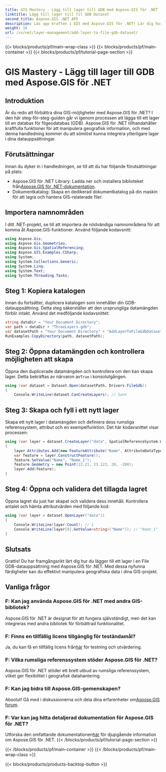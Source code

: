 ```yaml
---
title: GIS Mastery - Lägg till lager till GDB med Aspose.GIS för .NET
linktitle: Lägg till lager till fil GDB Dataset
second_title: Aspose.GIS .NET API
description: Lås upp kraften i GIS med Aspose.GIS för .NET! Lär dig hur du lägger till lager i File GDB-datauppsättningar i denna steg-för-steg-handledning. #geografisk data #Aspose #GIS
weight: 16
url: /sv/net/layer-management/add-layer-to-file-gdb-dataset/
---
```


{{< blocks/products/pf/main-wrap-class >}}
{{< blocks/products/pf/main-container >}}
{{< blocks/products/pf/tutorial-page-section >}}

# GIS Mastery - Lägg till lager till GDB med Aspose.GIS för .NET

## Introduktion
Är du redo att förbättra dina GIS-möjligheter med Aspose.GIS för .NET? I den här steg-för-steg-guiden går vi igenom processen att lägga till ett lager till en databas för filgeodatabas (GDB). Aspose.GIS för .NET tillhandahåller kraftfulla funktioner för att manipulera geografisk information, och med denna handledning kommer du att sömlöst kunna integrera ytterligare lager i dina datauppsättningar.
## Förutsättningar
Innan du dyker in i handledningen, se till att du har följande förutsättningar på plats:
-  Aspose.GIS för .NET Library: Ladda ner och installera biblioteket från[Aspose.GIS för .NET-dokumentation](https://reference.aspose.com/gis/net/).
- Dokumentkatalog: Skapa en dedikerad dokumentkatalog på din maskin för att lagra och hantera GIS-relaterade filer.
## Importera namnområden
I ditt .NET-projekt, se till att importera de nödvändiga namnområdena för att komma åt Aspose.GIS-funktioner. Använd följande kodavsnitt:
```csharp
using Aspose.Gis;
using Aspose.Gis.Geometries;
using Aspose.Gis.SpatialReferencing;
using Aspose.GIS.Examples.CSharp;
using System;
using System.Collections.Generic;
using System.Linq;
using System.Text;
using System.Threading.Tasks;
```
## Steg 1: Kopiera katalogen
Innan du fortsätter, duplicera katalogen som innehåller din GDB-datauppsättning. Detta steg säkerställer att den ursprungliga datamängden förblir intakt. Använd det medföljande kodavsnittet:
```csharp
string dataDir = "Your Document Directory";
var path = dataDir + "ThreeLayers.gdb";
var datasetPath = "Your Document Directory" + "AddLayerToFileGdbDataset_out.gdb";
RunExamples.CopyDirectory(path, datasetPath);
```
## Steg 2: Öppna datamängden och kontrollera möjligheten att skapa
 Öppna den duplicerade datamängden och kontrollera om den kan skapa lager. Detta bekräftas av närvaron av`True` i konsolutgången.
```csharp
using (var dataset = Dataset.Open(datasetPath, Drivers.FileGdb))
{
    Console.WriteLine(dataset.CanCreateLayers); // Sann
```
## Steg 3: Skapa och fyll i ett nytt lager
Skapa ett nytt lager i datamängden och definiera dess rumsliga referenssystem, attribut och en exempelfunktion. Det här kodavsnittet visar processen:
```csharp
using (var layer = dataset.CreateLayer("data", SpatialReferenceSystem.Wgs84))
{
    layer.Attributes.Add(new FeatureAttribute("Name", AttributeDataType.String));
    var feature = layer.ConstructFeature();
    feature.SetValue("Name", "Name_1");
    feature.Geometry = new Point(12.21, 23.123, 20, -200);
    layer.Add(feature);
}
```
## Steg 4: Öppna och validera det tillagda lagret
Öppna lagret du just har skapat och validera dess innehåll. Kontrollera antalet och hämta attributvärden med följande kod:
```csharp
using (var layer = dataset.OpenLayer("data"))
{
    Console.WriteLine(layer.Count); // 1
    Console.WriteLine(layer[0].GetValue<string>("Name")); // "Namn_1"
}
```
## Slutsats
Grattis! Du har framgångsrikt lärt dig hur du lägger till ett lager i en File GDB-datauppsättning med Aspose.GIS för .NET. Med dessa nyfunna färdigheter kan du effektivt manipulera geografiska data i dina GIS-projekt.
## Vanliga frågor
### F: Kan jag använda Aspose.GIS för .NET med andra GIS-bibliotek?
Aspose.GIS för .NET är designat för att fungera självständigt, men det kan integreras med andra bibliotek för förbättrad funktionalitet.
### F: Finns en tillfällig licens tillgänglig för teständamål?
 Ja, du kan få en tillfällig licens från[här](https://purchase.aspose.com/temporary-license/) för testning och utvärdering.
### F: Vilka rumsliga referenssystem stöder Aspose.GIS för .NET?
Aspose.GIS för .NET stöder ett brett utbud av rumsliga referenssystem, vilket ger flexibilitet i geografisk datahantering.
### F: Kan jag bidra till Aspose.GIS-gemenskapen?
 Absolut! Gå med i diskussionerna och dela dina erfarenheter om[Aspose.GIS forum](https://forum.aspose.com/c/gis/33).
### F: Var kan jag hitta detaljerad dokumentation för Aspose.GIS för .NET?
 Utforska den omfattande dokumentationen[här](https://reference.aspose.com/gis/net/) för djupgående information om Aspose.GIS för .NET.
{{< /blocks/products/pf/tutorial-page-section >}}

{{< /blocks/products/pf/main-container >}}
{{< /blocks/products/pf/main-wrap-class >}}

{{< blocks/products/products-backtop-button >}}
